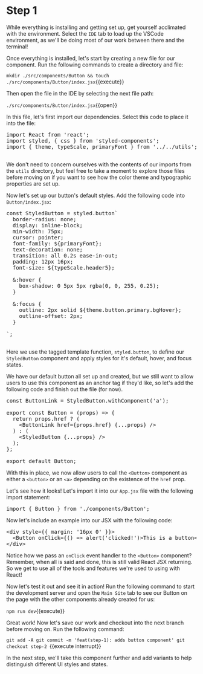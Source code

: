 # Step 1

While everything is installing and getting set up, get yourself acclimated with the environment. Select the `IDE` tab to load up the VSCode environment, as we'll be doing most of our work between there and the terminal!

Once everything is installed, let's start by creating a new file for our component. Run the following commands to create a directory and file:

`mkdir ./src/components/Button && touch ./src/components/Button/index.jsx`{{execute}}

Then open the file in the IDE by selecting the next file path:

`./src/components/Button/index.jsx`{{open}}

In this file, let's first import our dependencies. Select this code to place it into the file:

<pre class="file" data-filename="./src/components/Button/index.jsx" data-target="append">
import React from 'react';
import styled, { css } from 'styled-components';
import { theme, typeScale, primaryFont } from '../../utils';

</pre>

We don't need to concern ourselves with the contents of our imports from the `utils` directory, but feel free to take a moment to explore those files before moving on if you want to see how the color theme and typographic properties are set up.

Now let's set up our button's default styles. Add the following code into `Button/index.jsx`:

<pre class="file" data-filename="./src/components/Button/index.jsx" data-target="append">
const StyledButton = styled.button`
  border-radius: none;
  display: inline-block;
  min-width: 75px;
  cursor: pointer;
  font-family: ${primaryFont};
  text-decoration: none;
  transition: all 0.2s ease-in-out;
  padding: 12px 16px;
  font-size: ${typeScale.header5};

  &:hover {
    box-shadow: 0 5px 5px rgba(0, 0, 255, 0.25);
  }

  &:focus {
    outline: 2px solid ${theme.button.primary.bgHover};
    outline-offset: 2px;
  }

`;

</pre>

Here we use the tagged template function, `styled.button`, to define our `StyledButton` component and apply styles for it's default, hover, and focus states.

We have our default button all set up and created, but we still want to allow users to use this component as an anchor tag if they'd like, so let's add the following code and finish out the file (for now).

<pre class="file" data-filename="./src/components/Button/index.jsx" data-target="append">
const ButtonLink = StyledButton.withComponent('a');

export const Button = (props) => {
  return props.href ? (
    &#x3C;ButtonLink href={props.href} {...props} /&#x3E;
  ) : (
    &#x3C;StyledButton {...props} /&#x3E;
  );
};

export default Button;
</pre>

With this in place, we now allow users to call the `<Button>` component as either a `<button>` or an `<a>` depending on the existence of the `href` prop.

Let's see how it looks! Let's import it into our `App.jsx` file with the following import statement:

<pre class="file" data-filename="./src/App.jsx" data-target="insert" data-marker="#step-1_1">import { Button } from './components/Button';
</pre>

Now let's include an example into our JSX with the following code:

<pre class="file" data-filename="./src/App.jsx" data-target="insert" data-marker="#step-1_2">&#x3C;div style={{ margin: &#x27;16px 0&#x27; }}&#x3E;
  &#x3C;Button onClick={() =&#x3E; alert(&#x27;clicked!&#x27;)&#x3E;This is a button&#x3C;/Button&#x3E;
&#x3C;/div&#x3E;
</pre>

Notice how we pass an `onClick` event handler to the `<Button>` component? Remember, when all is said and done, this is still valid React JSX returning. So we get to use all of the tools and features we're used to using with React!

Now let's test it out and see it in action! Run the following command to start the development server and open the `Main Site` tab to see our Button on the page with the other components already created for us:

`npm run dev`{{execute}}

Great work! Now let's save our work and checkout into the next branch before moving on. Run the following command:

`git add -A
git commit -m 'feat(step-1): adds button component'
git checkout step-2
`{{execute interrupt}}

In the next step, we'll take this component further and add variants to help distinguish different UI styles and states.

